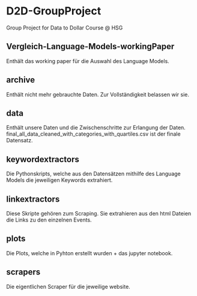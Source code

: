 # D2D-GroupProject
Group Project for Data to Dollar Course @ HSG
## Vergleich-Language-Models-workingPaper<br />
Enthält das working paper für die Auswahl des Language Models.<br />
## archive<br />
Enthält nicht mehr gebrauchte Daten. Zur Vollständigkeit belassen wir sie.<br />
## data<br />
Enthält unsere Daten und die Zwischenschritte zur Erlangung der Daten.<br />
final_all_data_cleaned_with_categories_with_quartiles.csv ist der finale Datensatz.<br />
## keywordextractors<br />
Die Pythonskripts, welche aus den Datensätzen mithilfe des Language Models die jeweiligen Keywords extrahiert.<br />
## linkextractors<br />
Diese Skripte gehören zum Scraping. Sie extrahieren aus den html Dateien die Links zu den einzelnen Events.<br />
## plots<br />
Die Plots, welche in Pyhton erstellt wurden + das jupyter notebook.<br />
## scrapers<br />
Die eigentlichen Scraper für die jeweilige website.


